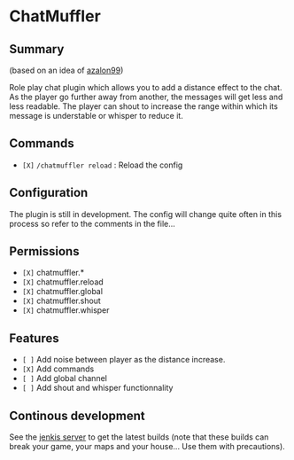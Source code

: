 # ChatMuffler

## Summary

(based on an idea of [azalon99](http://forums.bukkit.org/members/azalon99.90924720/))

Role play chat plugin which allows you to add a distance effect to the chat.
As the player go further away from another, the messages will get less and less readable.
The player can shout to increase the range within which its message is understable or whisper to reduce it.

## Commands

- `[X]` ``/chatmuffler reload`` : Reload the config

## Configuration

The plugin is still in development. The config will change quite often in this process so refer to the comments in the file...

## Permissions

- `[X]` chatmuffler.*
- `[X]` chatmuffler.reload
- `[X]` chatmuffler.global
- `[X]` chatmuffler.shout
- `[X]` chatmuffler.whisper

## Features

- `[ ]` Add noise between player as the distance increase.
- `[X]` Add commands
- `[ ]` Add global channel
- `[ ]` Add shout and whisper functionnality

## Continous development

See the [jenkis server](http://ci.ribesg.fr/view/bendem/) to get the latest builds (note that these builds can break your game, your maps and your house... Use them with precautions).
